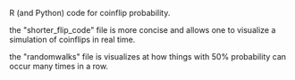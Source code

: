 R (and Python) code for coinflip probability.

the "shorter_flip_code" file is more concise and allows one to visualize a simulation of coinflips in real time.

the "randomwalks" file is visualizes at how things with 50% probability can occur many times in a row.
